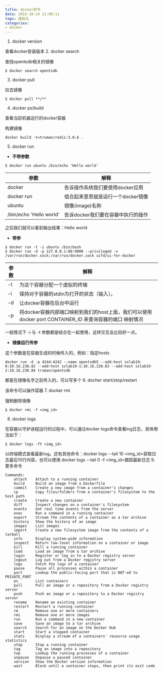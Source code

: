 ```yaml
---
title: docker命令
date: 2016-10-24 21:09:11
tags: 虚拟化
categories:
- docker
---
```

1. docker version

查看docker安装版本
2. docker search 

查找opentsdb相关的镜像
```
$ docker search opentsdb
```
3. docker pull

拉去镜像
```
$ docker pull **/**
```
4. docker ps/build

查看当前机器运行的docker容器

构建镜像
```
docker build -t=truman/redis:3.0.6 .
```
5. docker run
- **不带参数**

```
$ docker run ubuntu /bin/echo 'Hello world'
```

参数 |解释
---|---
docker |告诉操作系统我们要使用docker应用
docker run|组合起来意思就是运行一个docker镜像
ubuntu|镜像(image)名称
/bin/echo 'Hello world'|告诉docker我们要在容器中执行的操作
之后我们就可以看到输出结果：Hello world
- **带参**
```
$ docker run -t -i ubuntu /bin/bash
$ docker run -d -p 127.0.0.1:80:9000 --privileged -v /var/run/docker.sock:/var/run/docker.sock uifd/ui-for-docker
```

参数 |解释
---|---
-t|为这个容器分配一个虚拟的终端
-i|保持对于容器的stdin为打开的状态（输入）。
-d|让docker容器在后台中运行
-p|将docker容器内部端口映射到我们的host上面，我们可以使用 docker port CONTAINER_ID 来查询容器的端口 映射情况
一般情况下 -i 与 -t 参数都是结合在一起使用，这样交互会比较好一点。

- **镜像运行传参**

这个参数是在容器生成的时候传入的，例如：指定hosts
```
docker run -d -p 4244:4242 --name opentsdb5 --add-host sxlab19-0:10.16.238.82 --add-host sxlab19-1:10.16.238.83 --add-host sxlab19-2:10.16.238.84 truman/opentsdb  
```
都是在镜像名字之前传入的，可以写多个
6. docher start/stop/restart

该命令可以操作容器
7. docker rmi

强制删除镜像
```
$ docker rmi -f <img_id>
```
8. docker logs

在容器以守护进程运行的过程中，可以通过docker logs命令查看log日志，具体用法如下：
```
$ docker logs -ft <img_id>
```
以终端模式查看最新log。还有其他命令：docker logs --tail 10 <img_id>获取日志最后10行内容，也可以使用 docker logs --tail 0 -f <img_id>跟踪最新日志
9. 更多命令
```
Commands:
    attach    Attach to a running container
    build     Build an image from a Dockerfile
    commit    Create a new image from a container's changes
    cp        Copy files/folders from a container's filesystem to the host path
    create    Create a new container
    diff      Inspect changes on a container's filesystem
    events    Get real time events from the server
    exec      Run a command in a running container
    export    Stream the contents of a container as a tar archive
    history   Show the history of an image
    images    List images
    import    Create a new filesystem image from the contents of a tarball
    info      Display system-wide information
    inspect   Return low-level information on a container or image
    kill      Kill a running container
    load      Load an image from a tar archive
    login     Register or log in to a Docker registry server
    logout    Log out from a Docker registry server
    logs      Fetch the logs of a container
    pause     Pause all processes within a container
    port      Lookup the public-facing port that is NAT-ed to PRIVATE_PORT
    ps        List containers
    pull      Pull an image or a repository from a Docker registry server
    push      Push an image or a repository to a Docker registry server
    rename    Rename an existing container
    restart   Restart a running container
    rm        Remove one or more containers
    rmi       Remove one or more images
    run       Run a command in a new container
    save      Save an image to a tar archive
    search    Search for an image on the Docker Hub
    start     Start a stopped container
    stats     Display a stream of a containers' resource usage statistics
    stop      Stop a running container
    tag       Tag an image into a repository
    top       Lookup the running processes of a container
    unpause   Unpause a paused container
    version   Show the Docker version information
    wait      Block until a container stops, then print its exit code
```